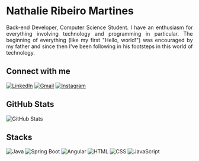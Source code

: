 # Nathalie Ribeiro Martines

<p align= "justify"> Back-end Developer, Computer Science Student. I have an enthusiasm for everything involving technology and programming in particular. The beginning of everything (like my first "Hello, world!") was encouraged by my father and since then I've been following in his footsteps in this world of technology. 
</p>

## Connect with me
[![LinkedIn](https://img.shields.io/badge/LinkedIn-000?style=for-the-badge&logo=linkedin&logoColor=FF69B4)](http://www.linkedin.com/in/nathalie-ribeiro-martines-48680b240)
[![Gmail](https://img.shields.io/badge/Gmail-000?style=for-the-badge&logo=gmail&logoColor=FF69B4)](mailto:nathalieribmartines@gmail.com)
[![Instagram](https://img.shields.io/badge/Instagram-000?style=for-the-badge&logo=instagram&logoColor=FF69B4)](https://www.instagram.com/nathalie.rmartines/)

## GitHub Stats
![GitHub Stats](https://github-readme-stats.vercel.app/api?username=nathaliermar&theme=transparent&bg_color=000&border_color=FF69B4&show_icons=true&icon_color=FF69B4&title_color=FF69B4&text_color=FFF)


## Stacks
![Java](https://img.shields.io/badge/Java-000?style=for-the-badge&logo=openjdk&logoColor=FF69B4)
![Spring Boot](https://img.shields.io/badge/Springboot-000?style=for-the-badge&logo=springboot&logoColor=FF69B4)
![Angular](https://img.shields.io/badge/Angular-000?style=for-the-badge&logo=angular&logoColor=FF69B4)
![HTML](https://img.shields.io/badge/HTML-000?style=for-the-badge&logo=html5&logoColor=FF69B4)
![CSS](https://img.shields.io/badge/CSS-000?&style=for-the-badge&logo=css3&logoColor=FF69B4)
![JavaScript](https://img.shields.io/badge/JavaScript-000?style=for-the-badge&logo=javascript&logoColor=FF69B4)
